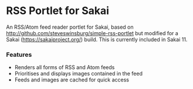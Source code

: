 # RSS Portlet for Sakai

An RSS/Atom feed reader portlet for Sakai, based on http://github.com/steveswinsburg/simple-rss-portlet but modified for a Sakai (https://sakaiproject.org/) build. This is currently included in Sakai 11.

### Features
* Renders all forms of RSS and Atom feeds
* Prioritises and displays images contained in the feed
* Feeds and images are cached for quick access
